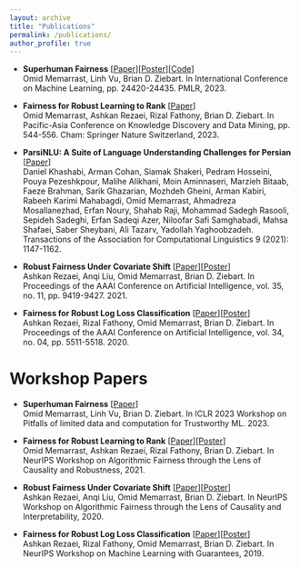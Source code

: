 ```yaml
---
layout: archive
title: "Publications"
permalink: /publications/
author_profile: true
---
```


<!--
{% if author.googlescholar %}
  You can also find my articles on <u><a href="{{author.googlescholar}}">my Google Scholar profile</a>.</u>
{% endif %}

{% include base_path %}

{% for post in site.publications reversed %}
  {% include archive-single.html %}
{% endfor %}

-->

- **Superhuman Fairness** \[[Paper](https://proceedings.mlr.press/v202/memarrast23a/memarrast23a.pdf)\]\[[Poster](../files/ICML2023-Superhuman-poster.pdf)\]\[[Code](https://github.com/omidMemari/superhumn-fairness)\]<br>
Omid Memarrast, Linh Vu, Brian D. Ziebart.
In International Conference on Machine Learning, pp. 24420-24435. PMLR, 2023.

- **Fairness for Robust Learning to Rank** \[[Paper](../files/Fair_Ranking_PAKDD.pdf)\]<br>
Omid Memarrast, Ashkan Rezaei, Rizal Fathony, Brian D. Ziebart.
In Pacific-Asia Conference on Knowledge Discovery and Data Mining, pp. 544-556. Cham: Springer Nature Switzerland, 2023.

- **ParsiNLU: A Suite of Language Understanding Challenges for Persian** \[[Paper](../files/ParsiNLU-TACL.pdf)\]<br>
Daniel Khashabi, Arman Cohan, Siamak Shakeri, Pedram Hosseini, Pouya Pezeshkpour, Malihe Alikhani, Moin Aminnaseri, Marzieh Bitaab, Faeze Brahman, Sarik Ghazarian, Mozhdeh Gheini, Arman Kabiri, Rabeeh Karimi Mahabagdi, Omid Memarrast, Ahmadreza Mosallanezhad, Erfan Noury, Shahab Raji, Mohammad Sadegh Rasooli, Sepideh Sadeghi, Erfan Sadeqi Azer, Niloofar Safi Samghabadi, Mahsa Shafaei, Saber Sheybani, Ali Tazarv, Yadollah Yaghoobzadeh.
Transactions of the Association for Computational Linguistics 9 (2021): 1147-1162.

- **Robust Fairness Under Covariate Shift** \[[Paper](../files/FairCovariteShift-AAAI2021.pdf)\]\[[Poster](../files/FairCovariateShift-Poster.pdf)\]<br>
Ashkan Rezaei, Anqi Liu, Omid Memarrast, Brian D. Ziebart.
In Proceedings of the AAAI Conference on Artificial Intelligence, vol. 35, no. 11, pp. 9419-9427. 2021.

- **Fairness for Robust Log Loss Classification** \[[Paper](../files/FairLogLoss-AAAI2020.pdf)\]\[[Poster](../files/FairLogLoss-Poster.pdf)\]<br>
Ashkan Rezaei, Rizal Fathony, Omid Memarrast, Brian D. Ziebart.
In Proceedings of the AAAI Conference on Artificial Intelligence, vol. 34, no. 04, pp. 5511-5518. 2020.


Workshop Papers
======

- **Superhuman Fairness** \[[Paper](https://openreview.net/pdf?id=qT-uoQ0frNe)\]<br>
Omid Memarrast, Linh Vu, Brian D. Ziebart.
In ICLR 2023 Workshop on Pitfalls of limited data and computation for Trustworthy ML. 2023.

- **Fairness for Robust Learning to Rank** \[[Paper](https://arxiv.org/pdf/2112.06288.pdf)\]\[[Poster](../files/FairLTR-poster.pdf)\]<br>
Omid Memarrast, Ashkan Rezaei, Rizal Fathony, Brian D. Ziebart.
In NeurIPS Workshop on Algorithmic Fairness through the Lens of Causality and Robustness, 2021.

- **Robust Fairness Under Covariate Shift** \[[Paper](../files/FairCovariteShift-AAAI2021.pdf)\]\[[Poster](../files/FairCovariateShift-Poster.pdf)\]<br>
Ashkan Rezaei, Anqi Liu, Omid Memarrast, Brian D. Ziebart.
In NeurIPS Workshop on Algorithmic Fairness through the Lens of Causality and Interpretability, 2020.

- **Fairness for Robust Log Loss Classification** \[[Paper](../files/FairCovariteShift-AAAI2021.pdf)\]\[[Poster](../files/FairLogLoss-Poster.pdf)\]<br>
Ashkan Rezaei, Rizal Fathony, Omid Memarrast, Brian D. Ziebart.
In NeurIPS Workshop on Machine Learning with Guarantees, 2019.
